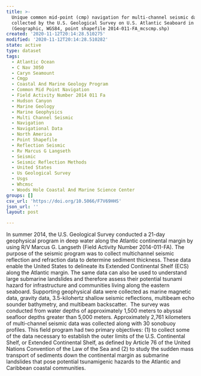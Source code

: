 ```yaml
---
title: >-
  Unique common mid-point (cmp) navigation for multi-channel seismic data
  collected by the U.S. Geological Survey on U.S. Atlantic Seaboard in 2014
  (Geographic, WGS84, point shapefile 2014-011-FA_mcscmp.shp)
created: '2020-11-12T20:14:28.510275'
modified: '2020-11-12T20:14:28.510282'
state: active
type: dataset
tags:
  - Atlantic Ocean
  - C Nav 3050
  - Caryn Seamount
  - Cmgp
  - Coastal And Marine Geology Program
  - Common Mid Point Navigation
  - Field Activity Number 2014 011 Fa
  - Hudson Canyon
  - Marine Geology
  - Marine Geophysics
  - Multi Channel Seismic
  - Navigation
  - Navigational Data
  - North America
  - Point Shapefile
  - Reflection Seismic
  - Rv Marcus G Langseth
  - Seismic
  - Seismic Reflection Methods
  - United States
  - Us Geological Survey
  - Usgs
  - Whcmsc
  - Woods Hole Coastal And Marine Science Center
groups: []
csv_url: 'https://doi.org/10.5066/F7V69HHS'
json_url: ''
layout: post

---
```

In summer 2014, the U.S. Geological Survey conducted a 21-day geophysical program in deep water along the Atlantic continental margin by using R/V Marcus G. Langseth (Field Activity Number 2014-011-FA). The purpose of the seismic program was to collect multichannel seismic reflection and refraction data to determine sediment thickness. These data enable the United States to delineate its Extended Continental Shelf (ECS) along the Atlantic margin. The same data can also be used to understand large submarine landslides and therefore assess their potential tsunami hazard for infrastructure and communities living along the eastern seaboard. Supporting geophysical data were collected as marine magnetic data, gravity data, 3.5-kilohertz shallow seismic reflections, multibeam echo sounder bathymetry, and multibeam backscatter.  The survey was conducted from water depths of approximately 1,500 meters to abyssal seafloor depths greater than 5,000 meters. Approximately 2,761 kilometers of multi-channel seismic data was collected along with 30 sonobuoy profiles. This field program had two primary objectives: (1) to collect some of the data necessary to establish the outer limits of the U.S. Continental Shelf, or Extended Continental Shelf, as defined by Article 76 of the United Nations Convention of the Law of the Sea and (2) to study the sudden mass transport of sediments down the continental margin as submarine landslides that pose potential tsunamigenic hazards to the Atlantic and Caribbean coastal communities.
